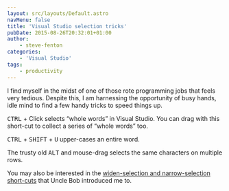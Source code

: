 ```yaml
---
layout: src/layouts/Default.astro
navMenu: false
title: 'Visual Studio selection tricks'
pubDate: 2015-08-26T20:32:01+01:00
author:
    - steve-fenton
categories:
    - 'Visual Studio'
tags:
    - productivity
---
```


I find myself in the midst of one of those rote programming jobs that feels very tedious. Despite this, I am harnessing the opportunity of busy hands, idle mind to find a few handy tricks to speed things up.

<kbd>CTRL</kbd> + Click selects “whole words” in Visual Studio. You can drag with this short-cut to collect a series of “whole words” too.

<kbd>CTRL</kbd> + <kbd>SHIFT</kbd> + <kbd>U</kbd> upper-cases an entire word.

The trusty old <kbd>ALT</kbd> and mouse-drag selects the same characters on multiple rows.

You may also be interested in the [widen-selection and narrow-selection short-cuts](https://www.stevefenton.co.uk/2013/09/visual-studio-refactoring-shortcuts/) that Uncle Bob introduced me to.